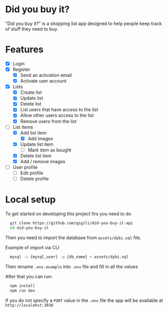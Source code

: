 # Did you buy it?

"Did you buy it?" is a shopping list app designed to help people keep track of stuff they need to buy. 

# Features
  * [x] Login
  * [x] Register 
    * [x] Send an activation email
    * [x] Activate user account
  * [x] Lists
    * [x] Create list
    * [x] Update list
    * [x] Delete list
    * [x] List users that have access to the list
    * [x] Allow other users access to the list
    * [x] Remove users from the list
  * [ ] List items
    * [x] Add list item
        * [x] Add images
    * [x] Update list item
        * [ ] Mark item as bought
    * [x] Delete list item
    * [x] Add / remove images
  * [ ] User profile
    * [ ] Edit profile
    * [ ] Delete profile

# Local setup

To get started on developing this project firs you need to do

```sh
  git clone https://github.com/gigili/did-you-buy-it-api
  cd did-you-buy-it
```

Then you need to import the database from `assets/dybi.sql` file.

Example of import via CLI
```sh
  mysql -u {mysql_user} -p {db_name} < assets/dybi.sql
```

Then rename `.env.example` into `.env` file and fill in all the values

After that you can run:

```sh
  npm install
  npm run dev
```

If you do not specify a `PORT` value in the `.env` file the app will be available at `http://localohst:3030`
